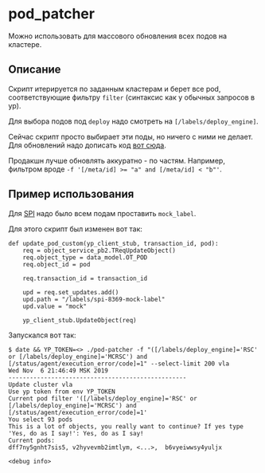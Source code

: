 # pod_patcher

Можно использовать для массового обновления всех подов на кластере.

## Описание

Скрипт итерируется по заданным кластерам и берет все pod, соответствующие фильтру `filter` (синтаксис как у обычных запросов в yp).

Для выбора подов под `deploy` надо смотреть на `[/labels/deploy_engine]`.

Сейчас скрипт просто выбирает эти поды, но ничего с ними не делает. Для обновлений надо дописать код [вот сюда](https://a.yandex-team.ru/arc/trunk/arcadia/infra/deploy/dri/pod_patcher/__main__.py?rev=6015579#L89-92).

Продакшн лучше обновлять аккуратно - по частям. Например, фильтром вроде `-f '[/meta/id] >= "a" and [/meta/id] < "b"'`.

## Пример использования

Для [SPI](https://st.yandex-team.ru/SPI-8369) надо было всем подам проставить `mock_label`.

Для этого скрипт был изменен вот так:

```
def update_pod_custom(yp_client_stub, transaction_id, pod):
    req = object_service_pb2.TReqUpdateObject()
    req.object_type = data_model.OT_POD
    req.object_id = pod

    req.transaction_id = transaction_id

    upd = req.set_updates.add()
    upd.path = "/labels/spi-8369-mock-label"
    upd.value = "mock"

    yp_client_stub.UpdateObject(req)
```

Запускался вот так:

```
$ date && YP_TOKEN=<> ./pod-patcher -f "([/labels/deploy_engine]='RSC' or [/labels/deploy_engine]='MCRSC') and [/status/agent/execution_error/code]=1" --select-limit 200 vla
Wed Nov  6 21:46:49 MSK 2019
--------------------------------------------------
Update cluster vla
Use yp token from env YP_TOKEN
Current pod filter '([/labels/deploy_engine]='RSC' or [/labels/deploy_engine]='MCRSC') and [/status/agent/execution_error/code]=1'
You select 93 pods
This is a lot of objects, you really want to continue? If yes type 'Yes, do as I say!': Yes, do as I say!
Current pods:
dff7ny5gnht7sis5, v2hyvevmb2imtlym, <...>,  b6vyeiwwsy4yuljx

<debug info>

```
